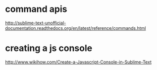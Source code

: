 command apis
============
http://sublime-text-unofficial-documentation.readthedocs.org/en/latest/reference/commands.html

creating a js console
====================
http://www.wikihow.com/Create-a-Javascript-Console-in-Sublime-Text
